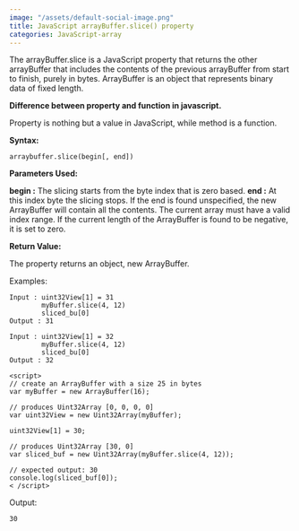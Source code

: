 ```yaml
---
image: "/assets/default-social-image.png"
title: JavaScript arrayBuffer.slice() property
categories: JavaScript-array
---
```


The arrayBuffer.slice is a JavaScript property that returns the other arrayBuffer that includes the contents of the previous arrayBuffer from start to finish, purely in bytes. ArrayBuffer is an object that represents binary data of fixed length.

**Difference between property and function in javascript.**

Property is nothing but a value in JavaScript, while method is a function.

**Syntax:**

`arraybuffer.slice(begin[, end])`

**Parameters Used:**

**begin :** The slicing starts from the byte index that is zero based.
**end :** At this index byte the slicing stops. If the end is found unspecified, the new ArrayBuffer will contain all the contents. The current array must have a valid index range. If the current length of the ArrayBuffer is found to be negative, it is set to zero.

**Return Value:**

The property returns an object, new ArrayBuffer.

Examples:

```
Input : uint32View[1] = 31
        myBuffer.slice(4, 12)
        sliced_bu[0]
Output : 31

Input : uint32View[1] = 32
        myBuffer.slice(4, 12)
        sliced_bu[0]
Output : 32
```

```
<script> 
// create an ArrayBuffer with a size 25 in bytes 
var myBuffer = new ArrayBuffer(16); 
  
// produces Uint32Array [0, 0, 0, 0] 
var uint32View = new Uint32Array(myBuffer); 
  
uint32View[1] = 30; 
  
// produces Uint32Array [30, 0] 
var sliced_buf = new Uint32Array(myBuffer.slice(4, 12)); 
  
// expected output: 30 
console.log(sliced_buf[0]); 
< /script> 
```

Output:

`30`